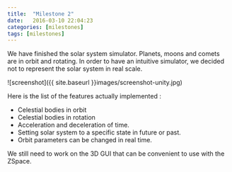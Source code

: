 ```yaml
---
title:  "Milestone 2"
date:   2016-03-10 22:04:23
categories: [milestones]
tags: [milestones]
---
```


We have finished the solar system simulator. Planets, moons and comets are in orbit and rotating. In order to have an intuitive simulator, we decided not to represent the solar system in real scale.

![screenshot]({{ site.baseurl }}images/screenshot-unity.jpg)

Here is the list of the features actually implemented :

- Celestial bodies in orbit
- Celestial bodies in rotation
- Acceleration and deceleration of time.
- Setting solar system to a specific state in future or past.
- Orbit parameters can be changed in real time.

We still need to work on the 3D GUI that can be convenient to use with the ZSpace.
